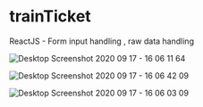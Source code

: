 # trainTicket
ReactJS - Form input handling , raw data handling

![Desktop Screenshot 2020 09 17 - 16 06 11 64](https://user-images.githubusercontent.com/70691451/93484423-2ee17600-f902-11ea-8baf-6dc3a0b139af.png)

![Desktop Screenshot 2020 09 17 - 16 06 42 09](https://user-images.githubusercontent.com/70691451/93484434-3274fd00-f902-11ea-8957-82248fcd60e1.png)

![Desktop Screenshot 2020 09 17 - 16 06 03 09](https://user-images.githubusercontent.com/70691451/93484439-33a62a00-f902-11ea-90e7-4b59675f8800.png)


